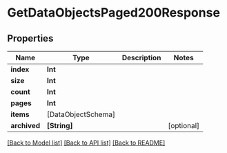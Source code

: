 # GetDataObjectsPaged200Response

## Properties
Name | Type | Description | Notes
------------ | ------------- | ------------- | -------------
**index** | **Int** |  | 
**size** | **Int** |  | 
**count** | **Int** |  | 
**pages** | **Int** |  | 
**items** | [DataObjectSchema] |  | 
**archived** | **[String]** |  | [optional] 

[[Back to Model list]](../README.md#documentation-for-models) [[Back to API list]](../README.md#documentation-for-api-endpoints) [[Back to README]](../README.md)


